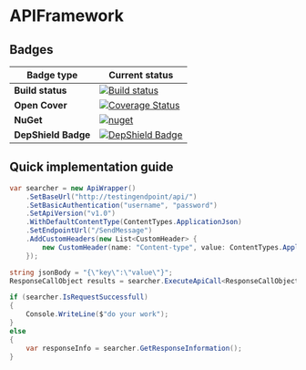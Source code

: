 # APIFramework

## Badges

|Badge type| Current status|
| --- | --- |
|**Build status**| [![Build status](https://cpodesign.visualstudio.com/PB/_apis/build/status/cpoDesign.APIFramework)](https://cpodesign.visualstudio.com/PB/_build/latest?definitionId=32) |
|**Open Cover**| [![Coverage Status](https://coveralls.io/repos/github/cpoDesign/APIFramework/badge.svg?branch=master)](https://coveralls.io/github/cpoDesign/APIFramework?branch=master)|
|**NuGet**| [![nuget](https://img.shields.io/nuget/v/cpoDesign.APIFramework.svg)](https://www.nuget.org/packages/cpoDesign.APIFramework/)|
|**DepShield Badge**|[![DepShield Badge](https://depshield.sonatype.org/badges/cpoDesign/APIFramework/depshield.svg)](https://depshield.github.io)


## Quick implementation guide

```c#
var searcher = new ApiWrapper()
    .SetBaseUrl("http://testingendpoint/api/")
    .SetBasicAuthentication("username", "password")
    .SetApiVersion("v1.0")
    .WithDefaultContentType(ContentTypes.ApplicationJson)
    .SetEndpointUrl("/SendMessage")
    .AddCustomHeaders(new List<CustomHeader> {
        new CustomHeader(name: "Content-type", value: ContentTypes.ApplicationJson)
    });

string jsonBody = "{\"key\":\"value\"}";
ResponseCallObject results = searcher.ExecuteApiCall<ResponseCallObject>(jsonBody);

if (searcher.IsRequestSuccessfull)
{
    Console.WriteLine($"do your work");
}
else
{
    var responseInfo = searcher.GetResponseInformation();
}
```